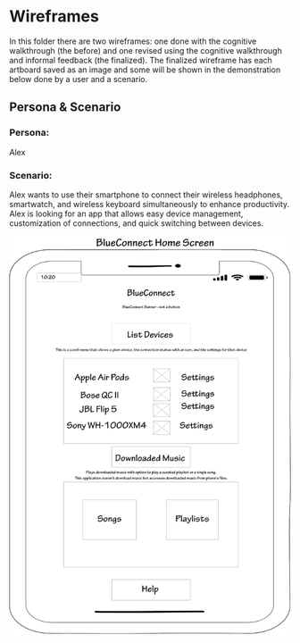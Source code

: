 # Wireframes

In this folder there are two wireframes: one done with the cognitive walkthrough (the before) and one revised using the cognitive walkthrough and informal feedback (the finalized). The finalized wireframe has each artboard saved as an image and some will be shown in the demonstration below done by a user and a scenario.

## Persona & Scenario
### Persona: 
Alex
### Scenario:
Alex wants to use their smartphone to connect their wireless headphones, smartwatch, and wireless keyboard simultaneously to enhance productivity.
Alex is looking for an app that allows easy device management, customization of connections, and quick switching between devices.

![Home Screen](../wireframes/BlueConnect_Artboard1.png)
